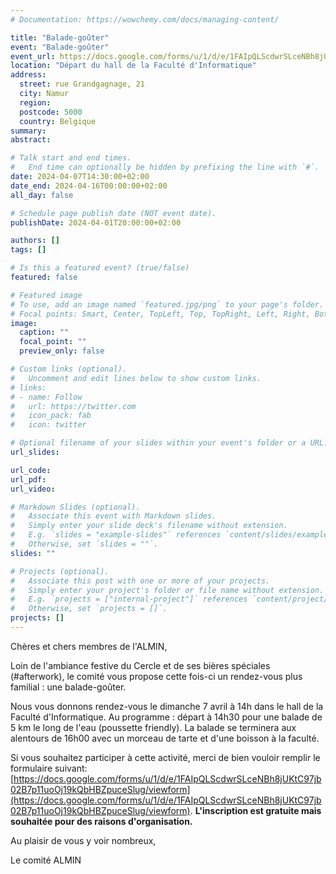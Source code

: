 ```yaml
---
# Documentation: https://wowchemy.com/docs/managing-content/

title: "Balade-goûter"
event: "Balade-goûter"
event_url: https://docs.google.com/forms/u/1/d/e/1FAIpQLScdwrSLceNBh8jUKtC97jb02B7p11uoOj19kQbHBZpuceSlug/viewform
location: "Départ du hall de la Faculté d'Informatique"
address: 
  street: rue Grandgagnage, 21
  city: Namur
  region:
  postcode: 5000
  country: Belgique
summary:
abstract: 

# Talk start and end times.
#   End time can optionally be hidden by prefixing the line with `#`.
date: 2024-04-07T14:30:00+02:00
date_end: 2024-04-16T00:00:00+02:00
all_day: false

# Schedule page publish date (NOT event date).
publishDate: 2024-04-01T20:00:00+02:00

authors: []
tags: []

# Is this a featured event? (true/false)
featured: false

# Featured image
# To use, add an image named `featured.jpg/png` to your page's folder. 
# Focal points: Smart, Center, TopLeft, Top, TopRight, Left, Right, BottomLeft, Bottom, BottomRight.
image:
  caption: ""
  focal_point: ""
  preview_only: false

# Custom links (optional).
#   Uncomment and edit lines below to show custom links.
# links:
# - name: Follow
#   url: https://twitter.com
#   icon_pack: fab
#   icon: twitter

# Optional filename of your slides within your event's folder or a URL.
url_slides:

url_code:
url_pdf:
url_video:

# Markdown Slides (optional).
#   Associate this event with Markdown slides.
#   Simply enter your slide deck's filename without extension.
#   E.g. `slides = "example-slides"` references `content/slides/example-slides.md`.
#   Otherwise, set `slides = ""`.
slides: ""

# Projects (optional).
#   Associate this post with one or more of your projects.
#   Simply enter your project's folder or file name without extension.
#   E.g. `projects = ["internal-project"]` references `content/project/deep-learning/index.md`.
#   Otherwise, set `projects = []`.
projects: []
---
```


Chères et chers membres de l'ALMIN,

Loin de l'ambiance festive du Cercle et de ses bières spéciales (#afterwork), le comité vous propose cette fois-ci un rendez-vous plus familial : une balade-goûter.

Nous vous donnons rendez-vous le dimanche 7 avril à 14h dans le hall de la Faculté d'Informatique. Au programme : départ à 14h30 pour une balade de 5 km le long de l'eau (poussette friendly). La balade se terminera aux alentours de 16h00 avec un morceau de tarte et d'une boisson à la faculté.

Si vous souhaitez participer à cette activité, merci de bien vouloir remplir le formulaire suivant: [https://docs.google.com/forms/u/1/d/e/1FAIpQLScdwrSLceNBh8jUKtC97jb02B7p11uoOj19kQbHBZpuceSlug/viewform](https://docs.google.com/forms/u/1/d/e/1FAIpQLScdwrSLceNBh8jUKtC97jb02B7p11uoOj19kQbHBZpuceSlug/viewform). **L'inscription est gratuite mais souhaitée pour des raisons d'organisation.**

Au plaisir de vous y voir nombreux,

Le comité ALMIN